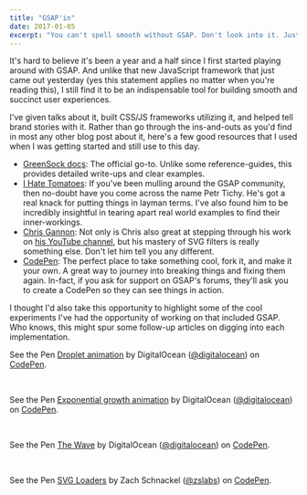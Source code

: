 ```yaml
---
title: "GSAP'in"
date: 2017-01-05
excerpt: "You can't spell smooth without GSAP. Don't look into it. Just trust me."
---
```


It's hard to believe it's been a year and a half since I first started playing around with GSAP. And unlike that new JavaScript framework that just came out yesterday (yes this statement applies no matter when you're reading this), I still find it to be an indispensable tool for building smooth and succinct user experiences.

I've given talks about it, built CSS/JS frameworks utilizing it, and helped tell brand stories with it. Rather than go through the ins-and-outs as you'd find in most any other blog post about it, here's a few good resources that I used when I was getting started and still use to this day.

* [GreenSock docs](https://greensock.com/docs/#/): The official go-to. Unlike some reference-guides, this provides detailed write-ups and clear examples.
* [I Hate Tomatoes](https://ihatetomatoes.net/greensock-cheat-sheet/): If you've been mulling around the GSAP community, then no-doubt have you come across the name Petr Tichy. He's got a real knack for putting things in layman terms. I've also found him to be incredibly insightful in tearing apart real world examples to find their inner-workings.
* [Chris Gannon](https://gannon.tv): Not only is Chris also great at stepping through his work on [his YouTube channel](https://www.youtube.com/user/framespark), but his mastery of SVG filters is really something else. Don't let him tell you any different.
* [CodePen](http://codepen.io/search/pens?q=GSAP&limit=all&type=type-pens): The perfect place to take something cool, fork it, and make it your own. A great way to journey into breaking things and fixing them again. In-fact, if you ask for support on GSAP's forums, they'll ask you to create a CodePen so they can see things in action.

I thought I'd also take this opportunity to highlight some of the cool experiments I've had the opportunity of working on that included GSAP. Who knows, this might spur some follow-up articles on digging into each implementation.

<p data-height="600" data-theme-id="23494" data-slug-hash="oLzJmR" data-default-tab="result" data-user="digitalocean" data-embed-version="2" data-pen-title="Droplet animation" data-preview="true" class="codepen">See the Pen <a href="http://codepen.io/team/digitalocean/pen/oLzJmR/">Droplet animation</a> by DigitalOcean (<a href="http://codepen.io/digitalocean">@digitalocean</a>) on <a href="http://codepen.io">CodePen</a>.</p>

<br>

<p data-height="400" data-theme-id="23494" data-slug-hash="BzWapm" data-default-tab="result" data-user="digitalocean" data-embed-version="2" data-pen-title="Exponential growth animation" data-preview="true" class="codepen">See the Pen <a href="http://codepen.io/team/digitalocean/pen/BzWapm/">Exponential growth animation</a> by DigitalOcean (<a href="http://codepen.io/digitalocean">@digitalocean</a>) on <a href="http://codepen.io">CodePen</a>.</p>

<br>

<p data-height="700" data-theme-id="23494" data-slug-hash="Wxmpjb" data-default-tab="result" data-user="digitalocean" data-embed-version="2" data-pen-title="The Wave" data-preview="true" class="codepen">See the Pen <a href="http://codepen.io/team/digitalocean/pen/Wxmpjb/">The Wave</a> by DigitalOcean (<a href="http://codepen.io/digitalocean">@digitalocean</a>) on <a href="http://codepen.io">CodePen</a>.</p>

<br>

<p data-height="650" data-theme-id="23494" data-slug-hash="YwygoQ" data-default-tab="result" data-user="zslabs" data-embed-version="2" data-pen-title="SVG Loaders" data-preview="true" class="codepen">See the Pen <a href="http://codepen.io/zslabs/pen/YwygoQ/">SVG Loaders</a> by Zach Schnackel (<a href="http://codepen.io/zslabs">@zslabs</a>) on <a href="http://codepen.io">CodePen</a>.</p>

<script async src="https://production-assets.codepen.io/assets/embed/ei.js"></script>

